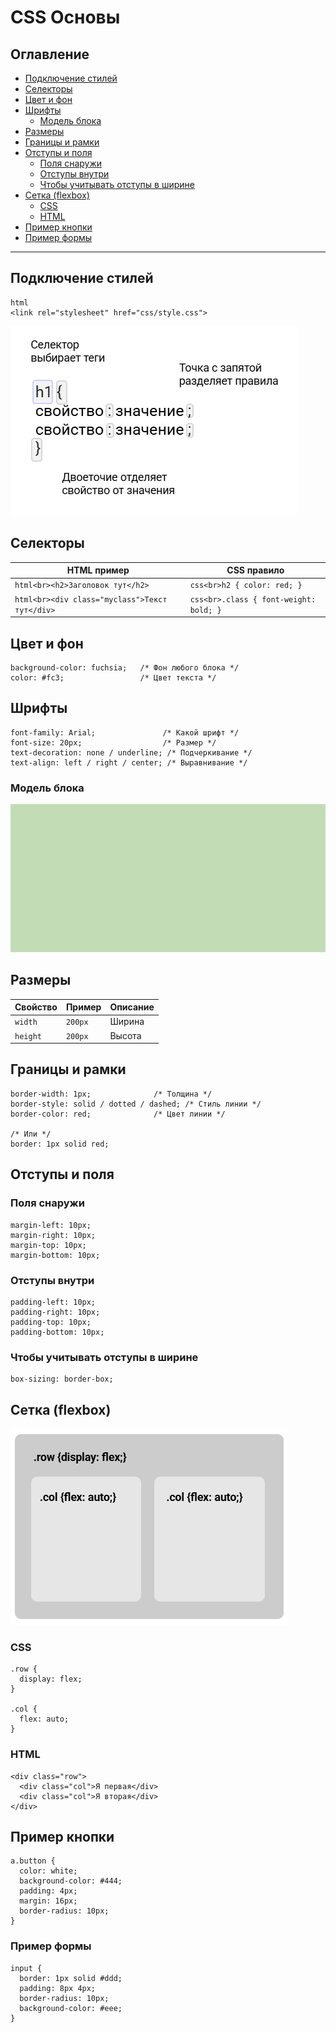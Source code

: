 # CSS Основы

## Оглавление

- [Подключение стилей](#%D0%9F%D0%BE%D0%B4%D0%BA%D0%BB%D1%8E%D1%87%D0%B5%D0%BD%D0%B8%D0%B5-%D1%81%D1%82%D0%B8%D0%BB%D0%B5%D0%B9)
- [Селекторы](#%D0%A1%D0%B5%D0%BB%D0%B5%D0%BA%D1%82%D0%BE%D1%80%D1%8B)
- [Цвет и фон](#%D0%A6%D0%B2%D0%B5%D1%82-%D0%B8-%D1%84%D0%BE%D0%BD)
- [Шрифты](#%D0%A8%D1%80%D0%B8%D1%84%D1%82%D1%8B)
  - [Модель блока](#%D0%9C%D0%BE%D0%B4%D0%B5%D0%BB%D1%8C-%D0%B1%D0%BB%D0%BE%D0%BA%D0%B0)
- [Размеры](#%D0%A0%D0%B0%D0%B7%D0%BC%D0%B5%D1%80%D1%8B)
- [Границы и рамки](#%D0%93%D1%80%D0%B0%D0%BD%D0%B8%D1%86%D1%8B-%D0%B8-%D1%80%D0%B0%D0%BC%D0%BA%D0%B8)
- [Отступы и поля](#%D0%9E%D1%82%D1%81%D1%82%D1%83%D0%BF%D1%8B-%D0%B8-%D0%BF%D0%BE%D0%BB%D1%8F)
  - [Поля снаружи](#%D0%9F%D0%BE%D0%BB%D1%8F-%D1%81%D0%BD%D0%B0%D1%80%D1%83%D0%B6%D0%B8)
  - [Отступы внутри](#%D0%9E%D1%82%D1%81%D1%82%D1%83%D0%BF%D1%8B-%D0%B2%D0%BD%D1%83%D1%82%D1%80%D0%B8)
  - [Чтобы учитывать отступы в ширине](#%D0%A7%D1%82%D0%BE%D0%B1%D1%8B-%D1%83%D1%87%D0%B8%D1%82%D1%8B%D0%B2%D0%B0%D1%82%D1%8C-%D0%BE%D1%82%D1%81%D1%82%D1%83%D0%BF%D1%8B-%D0%B2-%D1%88%D0%B8%D1%80%D0%B8%D0%BD%D0%B5)
- [Сетка (flexbox)](#%D0%A1%D0%B5%D1%82%D0%BA%D0%B0-flexbox)
  - [CSS](#css)
  - [HTML](#html)
- [Пример кнопки](#%D0%9F%D1%80%D0%B8%D0%BC%D0%B5%D1%80-%D0%BA%D0%BD%D0%BE%D0%BF%D0%BA%D0%B8)
- [Пример формы](#%D0%9F%D1%80%D0%B8%D0%BC%D0%B5%D1%80-%D1%84%D0%BE%D1%80%D0%BC%D1%8B)

---

## Подключение стилей

```
html
<link rel="stylesheet" href="css/style.css">
```

![Подключение стилей](images/nyfwh6.png)

## Селекторы

| HTML пример | CSS правило |
|--------------|-------------|
| ```html<br><h2>Заголовок тут</h2>``` | ```css<br>h2 { color: red; }``` |
| ```html<br><div class="myclass">Текст тут</div>``` | ```css<br>.class { font-weight: bold; }``` |

## Цвет и фон

```
background-color: fuchsia;   /* Фон любого блока */
color: #fc3;                 /* Цвет текста */
```
## Шрифты

```
font-family: Arial;               /* Какой шрифт */
font-size: 20px;                  /* Размер */
text-decoration: none / underline; /* Подчеркивание */
text-align: left / right / center; /* Выравнивание */
```

### Модель блока

![Модель блока](images/9ty8ua.svg)

## Размеры

| Свойство | Пример  | Описание |
| -------- | ------- | -------- |
| `width`  | `200px` | Ширина   |
| `height` | `200px` | Высота   |


## Границы и рамки

```
border-width: 1px;              /* Толщина */
border-style: solid / dotted / dashed; /* Стиль линии */
border-color: red;              /* Цвет линии */

/* Или */
border: 1px solid red;
```

## Отступы и поля

### Поля снаружи

```
margin-left: 10px;
margin-right: 10px;
margin-top: 10px;
margin-bottom: 10px;
```

### Отступы внутри

```
padding-left: 10px;
padding-right: 10px;
padding-top: 10px;
padding-bottom: 10px;
```

### Чтобы учитывать отступы в ширине

```
box-sizing: border-box;
```

## Сетка (flexbox)

![Сетка (flexbox)](images/jf4ot0.png)

### CSS

```
.row {
  display: flex;
}

.col {
  flex: auto;
}
```

### HTML

```
<div class="row">
  <div class="col">Я первая</div>
  <div class="col">Я вторая</div>
</div>
```
## Пример кнопки

```
a.button {
  color: white;
  background-color: #444;
  padding: 4px;
  margin: 16px;
  border-radius: 10px;
}
```

### Пример формы

```
input {
  border: 1px solid #ddd;
  padding: 8px 4px;
  border-radius: 10px;
  background-color: #eee;
}
```

